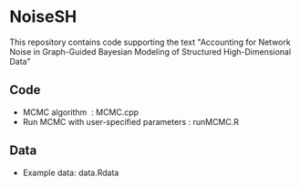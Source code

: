 # NoiseSH
This repository contains code supporting the text "Accounting for Network Noise in Graph-Guided Bayesian Modeling of Structured High-Dimensional Data"

 

## Code

* MCMC algorithm   : MCMC.cpp
* Run MCMC with user-specified parameters : runMCMC.R



## Data

* Example data: data.Rdata

